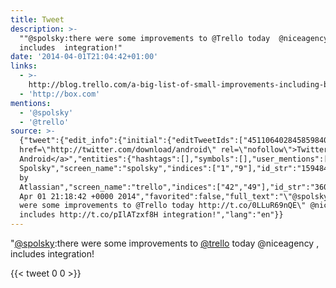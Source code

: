 ```yaml
---
title: Tweet
description: >-
  ""@spolsky:there were some improvements to @Trello today  @niceagency ,
  includes  integration!"
date: '2014-04-01T21:04:42+01:00'
links:
  - >-
    http://blog.trello.com/a-big-list-of-small-improvements-including-box-com-and-onedrive-integration-no-joke/
  - 'http://box.com'
mentions:
  - '@spolsky'
  - '@trello'
source: >-
  {"tweet":{"edit_info":{"initial":{"editTweetIds":["451106402845859840"],"editableUntil":"2014-04-01T22:18:42.247Z","editsRemaining":"5","isEditEligible":true}},"retweeted":false,"source":"<a
  href=\"http://twitter.com/download/android\" rel=\"nofollow\">Twitter for
  Android</a>","entities":{"hashtags":[],"symbols":[],"user_mentions":[{"name":"Joel
  Spolsky","screen_name":"spolsky","indices":["1","9"],"id_str":"15948437","id":"15948437"},{"name":"Trello
  by
  Atlassian","screen_name":"trello","indices":["42","49"],"id_str":"360831528","id":"360831528"}],"urls":[{"url":"http://t.co/0LLuR69nQE","expanded_url":"http://blog.trello.com/a-big-list-of-small-improvements-including-box-com-and-onedrive-integration-no-joke/","display_url":"blog.trello.com/a-big-list-of-…","indices":["56","78"]},{"url":"http://t.co/pIlATzxf8H","expanded_url":"http://box.com","display_url":"box.com","indices":["103","125"]}]},"display_text_range":["0","138"],"favorite_count":"0","id_str":"451106402845859840","truncated":false,"retweet_count":"0","id":"451106402845859840","possibly_sensitive":false,"created_at":"Tue
  Apr 01 21:18:42 +0000 2014","favorited":false,"full_text":"\"@spolsky:there
  were some improvements to @Trello today http://t.co/0LLuR69nQE\" @niceagency ,
  includes http://t.co/pIlATzxf8H integration!","lang":"en"}}
---
```

"[@spolsky](https://twitter.com/@spolsky):there were some improvements to [@trello](https://twitter.com/@trello) today  @niceagency , includes  integration!
    
{{< tweet 0 0 >}}
    
